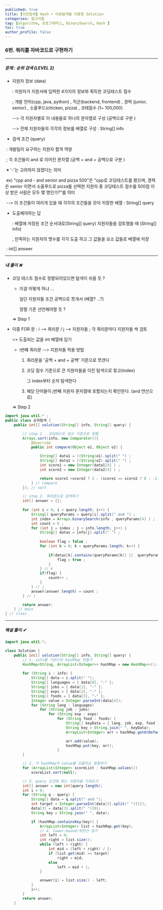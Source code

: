 ```yaml
---
published: true
title: [이진탐색] Hash + 이분탐색을 이용한 Solution
categories: 알고리즘 
tag: [algorithm, 프로그래머스, BinarySearch, Hash ] 
toc: true
author_profile: false 
---
```




### 6번. 쿼리를 자바코드로 구현하기 

---

##### 문제 : 순위 검색 (LEVEL 2)

* 지원자 정보 (data)

  : 지원자가 지원서에 입력한 4가지의 정보와 획득한 코딩테스트 점수 

  ; 개발 언어(cpp, java, python) , 직군(backend, frontend) , 경력 (junior, senior) , 소울푸드(chicken, pizza) , 코테점수 (1~ 100,000)

  --> 각 지원자별로 이 내용들로 하나의 문자열로 구성 (공백으로 구분 )

  --> 전체 지원자들의 각각의 정보를 배열로 구성 : String[] info

* 검색 조건 (query) 

​	: 개발팀이 요구하는 지원자 합격 역량 

​	; 각 조건들이 and 로 이어진 문자열 (공백 + and + 공백으로 구분 )

​	 ※ '-'는 고려하지 않겠다는 의미 

​	ex)  "cpp and - and senior and pizza 500"은 "cpp로 코딩테스트를 봤으며, 경력은 senior 이면서 소울푸드로 pizza를 선택한 지원자 중 코딩테스트 점수를 500점 이상 받은 사람은 모두 몇 명인가?"를 의미

​	--> 이 조건들이 여러개 있을 때 각각의 조건들을 모아 저장한 배열 : String[] query



* 도출해야하는 답 

  : 배열에 저장된 조건 순서대로(String[] query) 지원자들을 검토했을 때 (String[] info)

  , 만족하는 지원자의 명수를 각각 도출 하고 그 값들을 요소 값들로 배열에 저장 

​	: int[] answer



---

##### 내 풀이 ❌

* 코딩 테스트 점수로 정렬되어있으면 탐색이 쉬울 듯 ? 

  * 이걸 어떻게 하냐 ... 

    일단 지원자들 조건 공백으로 쪼개서 (배열? ...?)

    정렬 기준 선언해야할 듯 ?

  => Step 1 

* 이중 FOR 문  : i --> 쿼리문 / j --> 지원자들   ; 각 쿼리문마다 지원자들 싹 검토 

  => 도출되는 값을 int 배열에 담기 

  * i번째 쿼리문 --> 지원자들 적용 방법 

    1. 쿼리문을 '공백 + and + 공백' 기준으로 쪼갠다 

    2. 코딩 점수 기준으로 큰 지원자들을 이진 탐색으로 찾고(index) 

       그 index부터 순차 탐색한다 

    3. 해당 단어들이 j번째 지원자 문자열에 포함되는지 확인한다. (and 연산으로)

  => Step 2 

```java
import java.util.* ;
public class 순위탐색 {
	public int[] solution(String[] info, String[] query) {

		// step 1 . 코딩테스트 점수 기준으로 정렬 
		Arrays.sort(info, new Comparator(){
			@Override
			public int compare(Object o1, Object o2) {

				String[] data1 = ((String)o1).split(" ") ; 
				String[] data2 = ((String)o2).split(" ") ; 
				int score1 = new Integer(data1[4] ) ; 
				int score2 = new Integer(data2[4] ) ; 

				return score1 >score2 ? 1 : (score1 == score2 ? 0 : -1) ;
			} // compare
		}); // sort 

		// step 2. 쿼리문으로 검색하기 
		int[] answer = {};
		
		for (int i = 0; i < query.length; i++) {
			String[] queryParams = query[i].split(" and ") ; 
			int index = Arrays.binarySearch(info , queryParams[4] ) ; 
			int count = 0 ; 
			for (int j = index ; j < info.length; j++) {
				String[] datas = info[j].split(" ") ; 
				
				boolean flag = false ; 
				for (int k = 0; k < queryParams.length; k++) {
					
					if(datas[k].contains(queryParams[k]) ||  queryParams[k] == "-" ) {
						flag = true ;
					}
				} // k 
				if(flag) {
					count++ ; 
				}
			} // j 
			answer[answer.length] = count ; 
		} // i 

		return answer;
	} // main 
} // class 

```







---

##### 해설 풀이 ✔

```java
import java.util.*;

class Solution {
    public int[] solution(String[] info, String[] query) {
        // 1. info를 기반으로 hashMap 만들기
        HashMap<String, ArrayList<Integer>> hashMap = new HashMap<>();
        
        for (String i : info) {
            String[] data = i.split(" ");
            String[] languages = { data[0], "-" };
            String[] jobs = { data[1], "-" };
            String[] exps = { data[2], "-" };
            String[] foods = { data[3], "-" };
            Integer value = Integer.parseInt(data[4]);
            for (String lang : languages)
                for (String job : jobs)
                    for (String exp : exps)
                        for (String food : foods) {
                            String[] keyData = { lang, job, exp, food };
                            String key = String.join(" ", keyData);
                            ArrayList<Integer> arr = hashMap.getOrDefault(key, new ArrayList<Integer>());

                            arr.add(value);
                            hashMap.put(key, arr);
                        }
        }

        // 2. 각 hashMap의 value를 오름차순 정렬하기
        for (ArrayList<Integer> scoreList : hashMap.values())
            scoreList.sort(null);

        // 3. query 조건에 맞는 지원자를 가져오기
        int[] answer = new int[query.length];
        int i = 0;
        for (String q : query) {
            String[] data = q.split(" and ");
            int target = Integer.parseInt(data[3].split(" ")[1]);
            data[3] = data[3].split(" ")[0];
            String key = String.join(" ", data);

            if (hashMap.containsKey(key)) {
                ArrayList<Integer> list = hashMap.get(key);
                // 4. lower-bound/하한선 찾기
                int left = 0;
                int right = list.size();
                while (left < right) {
                    int mid = (left + right) / 2;
                    if (list.get(mid) >= target)
                        right = mid;
                    else
                        left = mid + 1;
                }

                answer[i] = list.size() - left;
            }
            i++;
        }
        return answer;
    }
```

